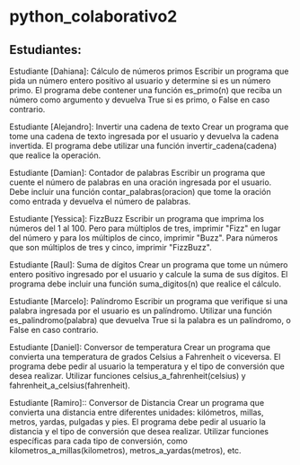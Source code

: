 # python_colaborativo2

## Estudiantes:
Estudiante [Dahiana]: Cálculo de números primos
Escribir un programa que pida un número entero positivo al usuario y determine si es un número primo. El programa debe contener una función es_primo(n) que reciba un número como argumento y devuelva True si es primo, o False en caso contrario.

Estudiante [Alejandro]: Invertir una cadena de texto
Crear un programa que tome una cadena de texto ingresada por el usuario y devuelva la cadena invertida. El programa debe utilizar una función invertir_cadena(cadena) que realice la operación.

Estudiante [Damian]: Contador de palabras
Escribir un programa que cuente el número de palabras en una oración ingresada por el usuario. Debe incluir una función contar_palabras(oracion) que tome la oración como entrada y devuelva el número de palabras.

Estudiante [Yessica]: FizzBuzz
Escribir un programa que imprima los números del 1 al 100. Pero para múltiplos de tres, imprimir "Fizz" en lugar del número y para los múltiplos de cinco, imprimir "Buzz". Para números que son múltiplos de tres y cinco, imprimir "FizzBuzz".

Estudiante [Raul]: Suma de dígitos
Crear un programa que tome un número entero positivo ingresado por el usuario y calcule la suma de sus dígitos. El programa debe incluir una función suma_digitos(n) que realice el cálculo.

Estudiante [Marcelo]: Palíndromo
Escribir un programa que verifique si una palabra ingresada por el usuario es un palíndromo. Utilizar una función es_palindromo(palabra) que devuelva True si la palabra es un palíndromo, o False en caso contrario.

Estudiante [Daniel]: Conversor de temperatura
Crear un programa que convierta una temperatura de grados Celsius a Fahrenheit o viceversa. El programa debe pedir al usuario la temperatura y el tipo de conversión que desea realizar. Utilizar funciones celsius_a_fahrenheit(celsius) y fahrenheit_a_celsius(fahrenheit).

Estudiante [Ramiro]:: Conversor de Distancia
Crear un programa que convierta una distancia entre diferentes unidades: kilómetros, millas, metros, yardas, pulgadas y pies. El programa debe pedir al usuario la distancia y el tipo de conversión que desea realizar. Utilizar funciones específicas para cada tipo de conversión, como kilometros_a_millas(kilometros), metros_a_yardas(metros), etc.

